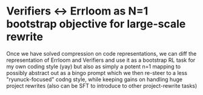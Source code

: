 # Verifiers <-> Errloom as N=1 bootstrap objective for large-scale rewrite

Once we have solved compression on code representations, we can diff the representation of Errloom and Verifiers and use it as
a bootstrap RL task for my own coding style (yay) but also as simply a potent n=1 mapping to possibly abstract out as a bingo prompt
which we then re-steer to a less "ryunuck-focused" codng style, while keeping gains on handling huge project rewrites (also can be
SFT to introduce to other project-rewrite tasks)

